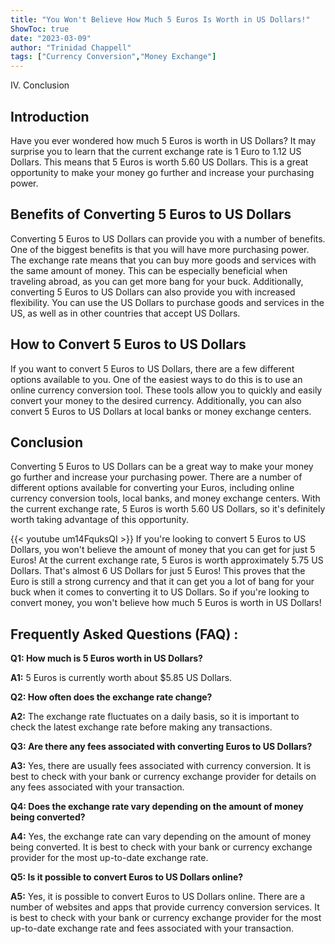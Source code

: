 ```yaml
---
title: "You Won't Believe How Much 5 Euros Is Worth in US Dollars!"
ShowToc: true 
date: "2023-03-09"
author: "Trinidad Chappell" 
tags: ["Currency Conversion","Money Exchange"]
---
```

IV. Conclusion 

## Introduction 

Have you ever wondered how much 5 Euros is worth in US Dollars? It may surprise you to learn that the current exchange rate is 1 Euro to 1.12 US Dollars. This means that 5 Euros is worth 5.60 US Dollars. This is a great opportunity to make your money go further and increase your purchasing power. 

## Benefits of Converting 5 Euros to US Dollars 

Converting 5 Euros to US Dollars can provide you with a number of benefits. One of the biggest benefits is that you will have more purchasing power. The exchange rate means that you can buy more goods and services with the same amount of money. This can be especially beneficial when traveling abroad, as you can get more bang for your buck. Additionally, converting 5 Euros to US Dollars can also provide you with increased flexibility. You can use the US Dollars to purchase goods and services in the US, as well as in other countries that accept US Dollars. 

## How to Convert 5 Euros to US Dollars 

If you want to convert 5 Euros to US Dollars, there are a few different options available to you. One of the easiest ways to do this is to use an online currency conversion tool. These tools allow you to quickly and easily convert your money to the desired currency. Additionally, you can also convert 5 Euros to US Dollars at local banks or money exchange centers. 

## Conclusion 

Converting 5 Euros to US Dollars can be a great way to make your money go further and increase your purchasing power. There are a number of different options available for converting your Euros, including online currency conversion tools, local banks, and money exchange centers. With the current exchange rate, 5 Euros is worth 5.60 US Dollars, so it's definitely worth taking advantage of this opportunity.

{{< youtube um14FquksQI >}} 
If you're looking to convert 5 Euros to US Dollars, you won't believe the amount of money that you can get for just 5 Euros! At the current exchange rate, 5 Euros is worth approximately 5.75 US Dollars. That's almost 6 US Dollars for just 5 Euros! This proves that the Euro is still a strong currency and that it can get you a lot of bang for your buck when it comes to converting it to US Dollars. So if you're looking to convert money, you won't believe how much 5 Euros is worth in US Dollars!

## Frequently Asked Questions (FAQ) :
**Q1: How much is 5 Euros worth in US Dollars?**

**A1:** 5 Euros is currently worth about $5.85 US Dollars.

**Q2: How often does the exchange rate change?**

**A2:** The exchange rate fluctuates on a daily basis, so it is important to check the latest exchange rate before making any transactions.

**Q3: Are there any fees associated with converting Euros to US Dollars?**

**A3:** Yes, there are usually fees associated with currency conversion. It is best to check with your bank or currency exchange provider for details on any fees associated with your transaction.

**Q4: Does the exchange rate vary depending on the amount of money being converted?**

**A4:** Yes, the exchange rate can vary depending on the amount of money being converted. It is best to check with your bank or currency exchange provider for the most up-to-date exchange rate.

**Q5: Is it possible to convert Euros to US Dollars online?**

**A5:** Yes, it is possible to convert Euros to US Dollars online. There are a number of websites and apps that provide currency conversion services. It is best to check with your bank or currency exchange provider for the most up-to-date exchange rate and fees associated with your transaction.





